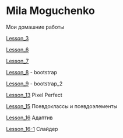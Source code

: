 # Mila Moguchenko

Мои домашние работы

[Lesson_3](https://linca78.github.io/Lesson_3/index.html "домашка")

[Lesson_6](https://linca78.github.io/Lesson_6/index.html "домашка")

[Lesson_7](https://linca78.github.io/Lesson_7/index.html "домашка") 

[Lesson_8](https://linca78.github.io/Lesson_8/lesson8/index.html "домашка") - bootstrap

[Lesson_9](https://linca78.github.io/Lesson_9/index.html "домашка") - bootstrap_2

[Lesson_13](https://linca78.github.io/Lesson_13/src/index.html "домашка") Pixel Perfect

[Lesson_15](https://linca78.github.io/Lesson_15/index.html "домашка") Псевдоклассы и псевдоэлементы

[Lesson_16](https://linca78.github.io/Lesson_16/index.html "домашка") Адаптив

[Lesson_16-1](https://linca78.github.io/Lesson_16-1/index.html "домашка") Слайдер


